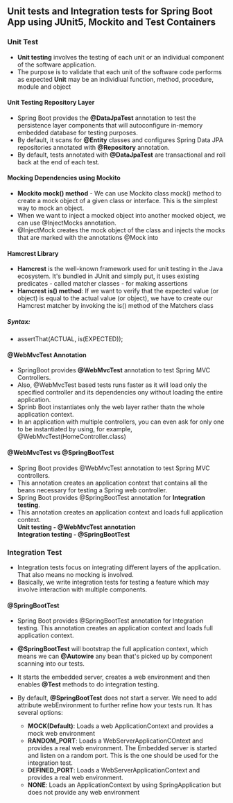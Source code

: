 ## Unit tests and Integration tests for Spring Boot App using JUnit5, Mockito and Test Containers

### Unit Test
- **Unit testing** involves the testing of each unit or an individual component of the software application. <br/>
- The purpose is to validate that each unit of the software code performs as expected **Unit** may be an individiual function, method, procedure, module and object <br/>

#### Unit Testing Repository Layer
- Spring Boot provides the **@DataJpaTest** annotation to test the persistence layer components that will autoconfigure in-memory embedded database for testing purposes. <br/>
- By default, it scans for **@Entity** classes and configures Spring Data JPA repositories annotated with **@Repository** annotation. <br/>
- By default, tests annotated with **@DataJpaTest** are transactional and roll back at the end of each test. <br/>

#### Mocking Dependencies using Mockito
- **Mockito mock() method** - We can use Mockito class mock() method to create a mock object of a given class or interface. This is the simplest way to mock an object. <br/>
- When we want to inject a mocked object into another mocked object, we can use @InjectMocks annotation. <br/>
- @InjectMock creates the mock object of the class and injects the mocks that are marked with the annotations @Mock into

#### Hamcrest Library
- **Hamcrest** is the well-known framework used for unit testing in the Java ecosystem. It's bundled in JUnit and simply put, it uses existing predicates - called matcher classes - for making assertions <br/>
- **Hamcrest is() method**: If we want to verify that the expected value (or object) is equal to the actual value (or object), we have to create our Hamcrest matcher by invoking the is() method of the Matchers class
##### Syntax:
- assertThat(ACTUAL, is(EXPECTED));

#### @WebMvcTest Annotation
- SpringBoot provides **@WebMvcTest** annotation to test Spring MVC Controllers. <br/>
- Also, @WebMvcTest based tests runs faster as it will load only the specified controller and its dependencies ony without loading the entire application. <br/>
- Sprinb Boot instantiates only the web layer rather thatn the whole application context. <br/>
- In an application with multiple controllers, you can even ask for only one to be instantiated by using, for example, @WebMvcTest(HomeController.class)

#### @WebMvcTest vs @SpringBootTest
- Spring Boot provides @WebMvcTest annotation to test Spring MVC controllers. <br/>
- This annotation creates an application context that contains all the beans necessary for testing a Spring web controller. <br/>
- Spring Boot provides @SpringBootTest annotation for **Integration testing**. <br/>
- This annotation creates an application context and loads full application context. <br/>
**Unit testing - @WebMvcTest annotation** <br/>
**Integration testing - @SpringBootTest**

### Integration Test
- Integration tests focus on integrating different layers of the application. That also means no mocking is involved. <br/>
- Basically, we write integration tests for testing a feature which may involve interaction with multiple components. <br/>

#### @SpringBootTest
- Spring Boot provides @SpringBootTest annotation for Integration testing. This annotation creates an application context and loads full application context. <br/>
- **@SpringBootTest** will bootstrap the full application context, which means we can **@Autowire** any bean that's picked up by component scanning into our tests.
- It starts the embedded server, creates a web environment and then enables **@Test** methods to do integration testing.

- By default, **@SpringBootTest** does not start a server. We need to add attribute webEnvironment to further refine how your tests run. It has several options:
  - **MOCK(Default)**: Loads a web ApplicationContext and provides a mock web environment
  - **RANDOM_PORT**: Loads a WebServerApplicationCOntext and provides a real web environment. The Embedded server is started and listen on a random port. This is the one should be used for the integration test.
  - **DEFINED_PORT**: Loads a WebServerApplicationContext and provides a real web environment.
  - **NONE**: Loads an ApplicationContext by using SpringApplication but does not provide any web environment
